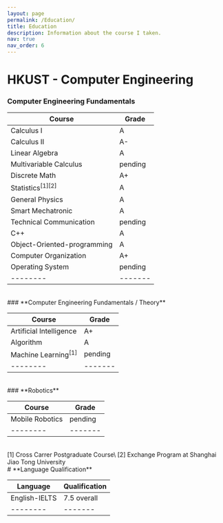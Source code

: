 ```yaml
---
layout: page
permalink: /Education/
title: Education
description: Information about the course I taken.
nav: true
nav_order: 6
---
```


# **HKUST - Computer Engineering**
### **Computer Engineering Fundamentals**

| Course    | Grade |
| -------- | ------- |
| Calculus I  | A    |
| Calculus II | A-     |
| Linear Algebra    | A    |
| Multivariable Calculus   | pending   |
| Discrete Math    | A+    |
| Statistics<sup>[1][2]</sup>    | A    |
| General Physics    | A    |
| Smart Mechatronic    | A    |
| Technical Communication   | pending    |
| C++   | A    |
| Object-Oriented-programming    | A    |
| Computer Organization     | A+    |
| Operating System     | pending    |
| -------- | ------- |

<br/>
### **Computer Engineering Fundamentals / Theory**

| Course    | Grade |
| -------- | ------- |
| Artificial Intelligence    | A+ |
| Algorithm | A     |
| Machine Learning<sup>[1]</sup>    | pending    |
| -------- | ------- |

<br/>
### **Robotics**

| Course    | Grade |
| -------- | ------- |
| Mobile Robotics    | pending |
| -------- | ------- |

<br/>
[1] Cross Carrer Postgraduate Course\
[2] Exchange Program at Shanghai Jiao Tong University
<br/>
# **Language Qualification**

| Language    | Qualification |
| -------- | ------- |
| English-IELTS | 7.5 overall |
| -------- | ------- |